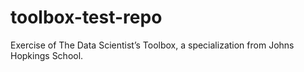 toolbox-test-repo
=================

Exercise of The Data Scientist’s Toolbox, a specialization from Johns Hopkings School.
